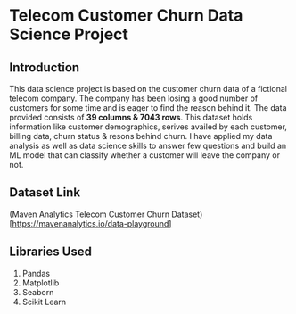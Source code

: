# Telecom Customer Churn Data Science Project

## Introduction
This data science project is based on the customer churn data of a fictional telecom company. The company has been losing a good number of customers for some time and is eager to find the reason behind it. The data provided consists of **39 columns & 7043 rows**. This dataset holds information like customer demographics, serives availed by each customer, billing data, churn status & resons behind churn. I have applied my data analysis as well as data science skills to answer few questions and build an ML model that can classify whether a customer will leave the company or not.

## Dataset Link
(Maven Analytics Telecom Customer Churn Dataset)[https://mavenanalytics.io/data-playground]

## Libraries Used
1. Pandas
2. Matplotlib
3. Seaborn
4. Scikit Learn
